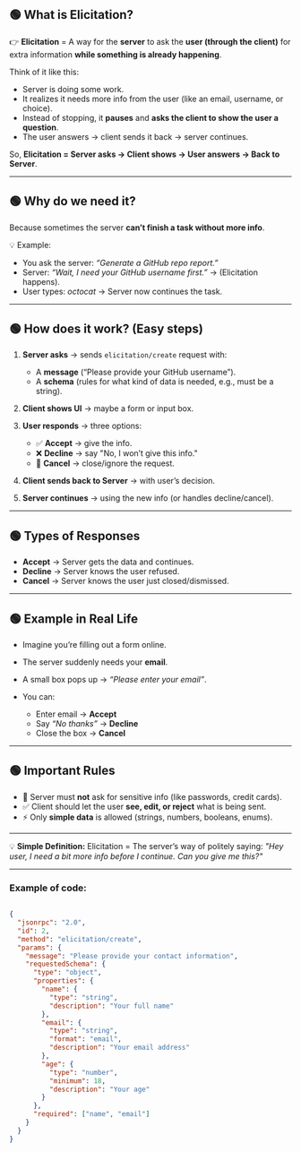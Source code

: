 
## 🟢 What is Elicitation?

👉 **Elicitation** = A way for the **server** to ask the **user (through the client)** for extra information **while something is already happening**.

Think of it like this:

* Server is doing some work.
* It realizes it needs more info from the user (like an email, username, or choice).
* Instead of stopping, it **pauses** and **asks the client to show the user a question**.
* The user answers → client sends it back → server continues.

So, **Elicitation = Server asks → Client shows → User answers → Back to Server**.

---

## 🟢 Why do we need it?

Because sometimes the server **can’t finish a task without more info**.

💡 Example:

* You ask the server: *“Generate a GitHub repo report.”*
* Server: *“Wait, I need your GitHub username first.”* → (Elicitation happens).
* User types: *octocat* → Server now continues the task.

---

## 🟢 How does it work? (Easy steps)

1. **Server asks** → sends `elicitation/create` request with:

   * A **message** (“Please provide your GitHub username”).
   * A **schema** (rules for what kind of data is needed, e.g., must be a string).

2. **Client shows UI** → maybe a form or input box.

3. **User responds** → three options:

   * ✅ **Accept** → give the info.
   * ❌ **Decline** → say "No, I won’t give this info."
   * 🚪 **Cancel** → close/ignore the request.

4. **Client sends back to Server** → with user’s decision.

5. **Server continues** → using the new info (or handles decline/cancel).

---

## 🟢 Types of Responses

* **Accept** → Server gets the data and continues.
* **Decline** → Server knows the user refused.
* **Cancel** → Server knows the user just closed/dismissed.

---

## 🟢 Example in Real Life

* Imagine you’re filling out a form online.
* The server suddenly needs your **email**.
* A small box pops up → *“Please enter your email”*.
* You can:

  * Enter email → **Accept**
  * Say *“No thanks”* → **Decline**
  * Close the box → **Cancel**

---

## 🟢 Important Rules

* 🚫 Server must **not** ask for sensitive info (like passwords, credit cards).
* ✅ Client should let the user **see, edit, or reject** what is being sent.
* ⚡ Only **simple data** is allowed (strings, numbers, booleans, enums).

---

💡 **Simple Definition:**
Elicitation = The server’s way of politely saying:
*"Hey user, I need a bit more info before I continue. Can you give me this?"*

---

### Example of code:

```json

{
  "jsonrpc": "2.0",
  "id": 2,
  "method": "elicitation/create",
  "params": {
    "message": "Please provide your contact information",
    "requestedSchema": {
      "type": "object",
      "properties": {
        "name": {
          "type": "string",
          "description": "Your full name"
        },
        "email": {
          "type": "string",
          "format": "email",
          "description": "Your email address"
        },
        "age": {
          "type": "number",
          "minimum": 18,
          "description": "Your age"
        }
      },
      "required": ["name", "email"]
    }
  }
}

```
